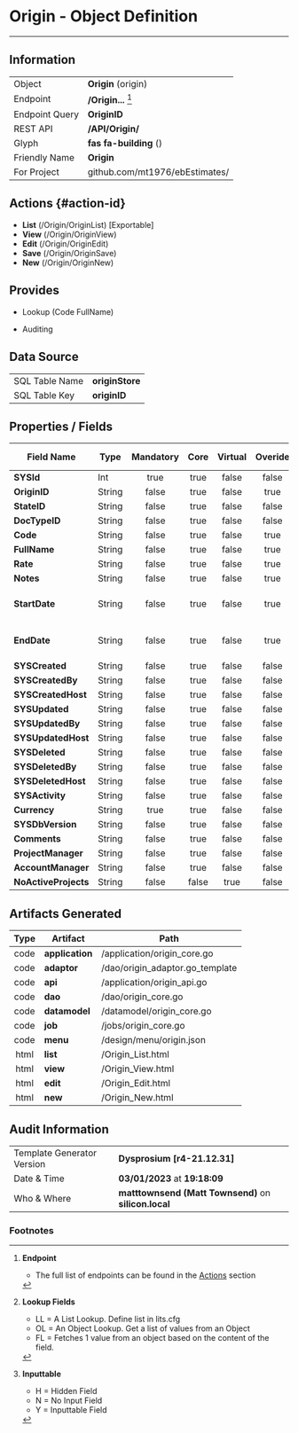 # **Origin** - Object Definition
---
##  Information
|   |   |
|---|---|
|Object         |**Origin** (origin) |
|Endpoint 	    |**/Origin...** [^1]|
|Endpoint Query |**OriginID**|
|REST API|**/API/Origin/**|
Glyph|**fas fa-building** ()
Friendly Name|**Origin**|
|For Project    |github.com/mt1976/ebEstimates/|

##  Actions {#action-id}
* **List** (/Origin/OriginList) [Exportable]
* **View** (/Origin/OriginView)
* **Edit** (/Origin/OriginEdit)
* **Save** (/Origin/OriginSave)
* **New** (/Origin/OriginNew)








##  Provides
 * Lookup (Code FullName)

* Auditing 




##  Data Source 
|   |   |
|---|---|
SQL Table Name       | **originStore**
SQL Table Key | **originID**



##  Properties / Fields
| Field Name| Type | Mandatory | Core | Virtual | Overide | Lookup [^2]| Lookup Object      | Lookup Field Source         | Lookup Return Value                | Inputable [^3]|DB Column|Default Value| No Change | Callout | Internal | Display | Mask |
| -- | --  | :--: | :--: | :--: |:--: |:--: |:--: |-- |-- |:--: |-- | --| :--: | :--: | :--: | -- | -- |
|**SYSId**|Int|true|true|false|false|||||NH|_id|0|false|false|true|text||
|**OriginID**|String|false|true|false|true|||||H|originID||true|false|false|text||
|**StateID**|String|false|true|false|false|OL|OriginState|OriginState_OriginStateID|OriginState_Name|Y|stateID||false|true|false|text||
|**DocTypeID**|String|false|true|false|false|OL|DocType|DocType_DocTypeID||Y|docTypeID||false|false|false|text||
|**Code**|String|false|true|false|true|||||Y|code||true|false|false|text||
|**FullName**|String|false|true|false|true|||||Y|fullName||false|false|false|text||
|**Rate**|String|false|true|false|true|||||Y|rate||false|true|false|text||
|**Notes**|String|false|true|false|true|||||Y|notes||false|false|false|textarea||
|**StartDate**|String|false|true|false|true|||||Y|startDate||false|false|false|date|yyyy-mm-dd|
|**EndDate**|String|false|true|false|true|||||Y|endDate||false|false|false|date|yyyy-mm-dd|
|**SYSCreated**|String|false|true|false|false|||||NH|_created||false|false|true|text||
|**SYSCreatedBy**|String|false|true|false|false|||||NH|_createdBy||false|false|true|text||
|**SYSCreatedHost**|String|false|true|false|false|||||NH|_createdHost||false|false|true|text||
|**SYSUpdated**|String|false|true|false|false|||||NH|_updated||false|false|true|text||
|**SYSUpdatedBy**|String|false|true|false|false|||||NH|_updatedBy||false|false|true|text||
|**SYSUpdatedHost**|String|false|true|false|false|||||NH|_updatedHost||false|false|true|text||
|**SYSDeleted**|String|false|true|false|false|||||NH|_deleted||false|false|true|text||
|**SYSDeletedBy**|String|false|true|false|false|||||NH|_deletedBy||false|false|true|text||
|**SYSDeletedHost**|String|false|true|false|false|||||NH|_deletedHost||false|false|true|text||
|**SYSActivity**|String|false|true|false|false|||||NH|_activity||false|false|true|text||
|**Currency**|String|true|true|false|false|LL|ccy|||Y|currency||false|false|false|text||
|**SYSDbVersion**|String|false|true|false|false|||||NH|_dbVersion||false|false|true|text||
|**Comments**|String|false|true|false|false|||||Y|comments||false|false|false|text||
|**ProjectManager**|String|false|true|false|false|OL|Resource|Resource_Code|Resource_Name|Y|projectManager||false|false|false|text||
|**AccountManager**|String|false|true|false|false|OL|Resource|Resource_Code|Resource_Name|Y|accountManager||false|false|false|text||
|**NoActiveProjects**|String|false|false|true|false|||||N|||false|true|false|text||


##  Artifacts Generated
| Type | Artifact | Path|
| :--: | -- | -- |
| code | **application** | /application/origin_core.go |
| code | **adaptor** | /dao/origin_adaptor.go_template |
| code | **api** | /application/origin_api.go |
| code | **dao** | /dao/origin_core.go |
| code | **datamodel** | /datamodel/origin_core.go |
| code | **job** | /jobs/origin_core.go |
| code | **menu** | /design/menu/origin.json |
| html | **list** | /Origin_List.html |
| html | **view** | /Origin_View.html |
| html | **edit** | /Origin_Edit.html |
| html | **new** | /Origin_New.html |


## Audit Information
|   |   |
|---|---|
Template Generator Version   | **Dysprosium [r4-21.12.31]**
Date & Time		     | **03/01/2023** at **19:18:09**
Who & Where		     | **matttownsend (Matt Townsend)** on **silicon.local**

### Footnotes
[^1]: **Endpoint**
    * The full list of endpoints can be found in the [Actions](#action-id) section
[^2]: **Lookup Fields**
    * LL = A List Lookup. Define list in lits.cfg
    * OL = An Object Lookup. Get a list of values from an Object
    * FL = Fetches 1 value from an object based on the content of the field. 
[^3]: **Inputtable**   
    * H = Hidden Field
    * N = No Input Field
    * Y = Inputtable Field